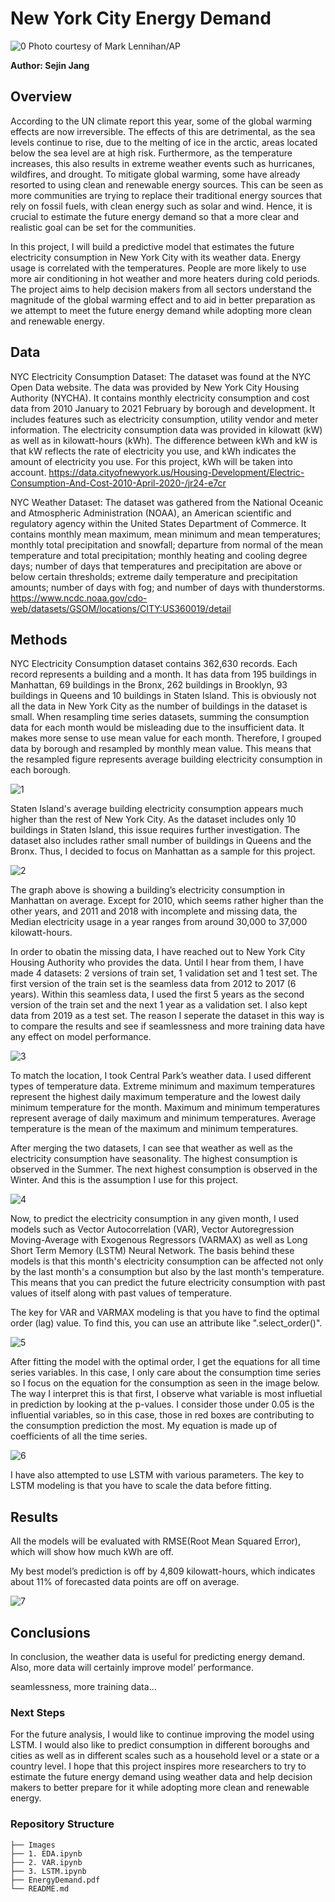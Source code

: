 # New York City Energy Demand

![0](./Images/solar.jpg)
Photo courtesy of Mark Lennihan/AP

**Author: Sejin Jang**



## Overview 

According to the UN climate report this year, some of the global warming effects are now irreversible. The effects of this are detrimental, as the sea levels continue to rise, due to the melting of ice in the arctic, areas located below the sea level are at high risk. Furthermore, as the temperature increases, this also results in extreme weather events such as hurricanes, wildfires, and drought. To mitigate global warming, some have already resorted to using clean and renewable energy sources. This can be seen as more communities are trying to replace their traditional energy sources that rely on fossil fuels, with clean energy such as solar and wind. Hence, it is crucial to estimate the future energy demand so that a more clear and realistic goal can be set for the communities.

In this project, I will build a predictive model that estimates the future electricity consumption in New York City with its weather data. Energy usage is correlated with the temperatures. People are more likely to use more air conditioning in hot weather and more heaters during cold periods. The project aims to help decision makers from all sectors understand the magnitude of the global warming effect and to aid in better preparation as we attempt to meet the future energy demand while adopting more clean and renewable energy.


## Data

NYC Electricity Consumption Dataset: The dataset was found at the NYC Open Data website. The data was provided by New York City Housing Authority (NYCHA). It contains monthly electricity consumption and cost data from 2010 January to 2021 February by borough and development. It includes features such as electricity consumption, utility vendor and meter information. The electricity consumption data was provided in kilowatt (kW) as well as in kilowatt-hours (kWh). The difference between kWh and kW is that kW reflects the rate of electricity you use, and kWh indicates the amount of electricity you use. For this project, kWh will be taken into account. https://data.cityofnewyork.us/Housing-Development/Electric-Consumption-And-Cost-2010-April-2020-/jr24-e7cr

NYC Weather Dataset: The dataset was gathered from the National Oceanic and Atmospheric Administration (NOAA), an American scientific and regulatory agency within the United States Department of Commerce. It contains monthly mean maximum, mean minimum and mean temperatures; monthly total precipitation and snowfall; departure from normal of the mean temperature and total precipitation; monthly heating and cooling degree days; number of days that temperatures and precipitation are above or below certain thresholds; extreme daily temperature and precipitation amounts; number of days with fog; and number of days with thunderstorms. https://www.ncdc.noaa.gov/cdo-web/datasets/GSOM/locations/CITY:US360019/detail


## Methods

NYC Electricity Consumption dataset contains 362,630 records. Each record represents a building and a month. It has data from 195 buildings in Manhattan, 69 buildings in the Bronx, 262 buildings in Brooklyn, 93 buildings in Queens and 10 buildings in Staten Island. This is obviously not all the data in New York City as the number of buildings in the dataset is small. When resampling time series datasets, summing the consumption data for each month would be misleading due to the insufficient data. It makes more sense to use mean value for each month. Therefore, I grouped data by borough and resampled by monthly mean value. This means that the resampled figure represents average building electricity consumption in each borough.

![1](./Images/boroughs.png)

Staten Island's average building electricity consumption appears much higher than the rest of New York City. As the dataset includes only 10 buildings in Staten Island, this issue requires further investigation. The dataset also includes rather small number of buildings in Queens and the Bronx. Thus, I decided to focus on Manhattan as a sample for this project. 

![2](./Images/consumption.png)

The graph above is showing a building’s electricity consumption in Manhattan on average. Except for 2010, which seems rather higher than the other years, and 2011 and 2018 with incomplete and missing data, the Median electricity usage in a year ranges from around 30,000 to 37,000 kilowatt-hours.

In order to obatin the missing data, I have reached out to New York City Housing Authority who provides the data. Until I hear from them, I have made 4 datasets: 2 versions of train set, 1 validation set and 1 test set. The first version of the train set is the seamless data from 2012 to 2017 (6 years). Within this seamless data, I used the first 5 years as the second version of the train set and the next 1 year as a validation set. I also kept data from 2019 as a test set. The reason I seperate the dataset in this way is to compare the results and see if seamlessness and more training data have any effect on model performance.

![3](./Images/split.png)

To match the location, I took Central Park’s weather data. I used different types of temperature data. Extreme minimum and maximum temperatures represent the highest daily maximum temperature and the lowest daily minimum temperature for the month. Maximum and minimum temperatures represent average of daily maximum and minimum temperatures. Average temperature is the mean of the maximum and minimum temperatures. 

After merging the two datasets, I can see that weather as well as the electricity consumption have seasonality. The highest consumption is observed in the Summer. The next highest consumption is observed in the Winter. And this is the assumption I use for this project. 

![4](./Images/seasonality.png)

Now, to predict the electricity consumption in any given month, I used models such as Vector Autocorrelation (VAR), Vector Autoregression Moving-Average with Exogenous Regressors (VARMAX) as well as Long Short Term Memory (LSTM) Neural Network. The basis behind these models is that this month's electricity consumption can be affected not only by the last month's a consumption but also by the last month's temperature. This means that you can predict the future electricity consumption with past values of itself along with past values of temperature. 

The key for VAR and VARMAX modeling is that you have to find the optimal order (lag) value. To find this, you can use an attribute like ".select_order()".

![5](./Images/lag.png)

After fitting the model with the optimal order, I get the equations for all time series variables. In this case, I only care about the consumption time series so I focus on the equation for the consumption as seen in the image below. The way I interpret this is that first, I observe what variable is most influetial in prediction by looking at the p-values. I consider those under 0.05 is the influential variables, so in this case, those in red boxes are contributing to the consumption prediction the most. My equation is made up of coefficients of all the time series. 

![6](./Images/equation.png)

I have also attempted to use LSTM with various parameters. The key to LSTM modeling is that you have to scale the data before fitting. 


## Results

All the models will be evaluated with RMSE(Root Mean Squared Error), which will show how much kWh are off.

My best model’s prediction is off by 4,809 kilowatt-hours, which indicates about 11% of forecasted data points are off on average. 

![7](./Images/result.png)




## Conclusions

In conclusion, the weather data is useful for predicting energy demand. Also, more data will certainly improve model’ performance. 

seamlessness, more training data...





### Next Steps

For the future analysis, I would like to continue improving the model using LSTM. I would also like to predict consumption in different boroughs and cities as well as in different scales such as a household level or a state or a country level. I hope that this project inspires more researchers to try to estimate the future energy demand using weather data and help decision makers to better prepare for it while adopting more clean and renewable energy.



### Repository Structure

```
├── Images
├── 1. EDA.ipynb
├── 2. VAR.ipynb
├── 3. LSTM.ipynb
├── EnergyDemand.pdf
└── README.md
```


